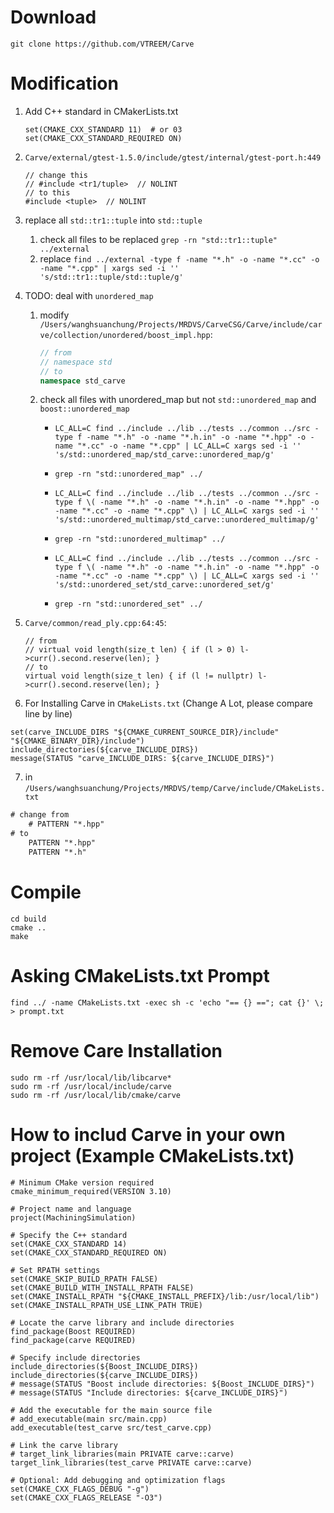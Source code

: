 # Download
```
git clone https://github.com/VTREEM/Carve
```

# Modification
1. Add C++ standard in CMakerLists.txt
    ```
    set(CMAKE_CXX_STANDARD 11)  # or 03
    set(CMAKE_CXX_STANDARD_REQUIRED ON)
    ```

2. `Carve/external/gtest-1.5.0/include/gtest/internal/gtest-port.h:449`
    ```
    // change this 
    // #include <tr1/tuple>  // NOLINT
    // to this
    #include <tuple>  // NOLINT
    ```

3. replace all `std::tr1::tuple` into `std::tuple`
    1. check all files to be replaced 
        `grep -rn "std::tr1::tuple" ../external`
    2.  replace
        `find ../external -type f -name "*.h" -o -name "*.cc" -o -name "*.cpp" | xargs sed -i '' 's/std::tr1::tuple/std::tuple/g'`

4. TODO: deal with `unordered_map`
    1. modify `/Users/wanghsuanchung/Projects/MRDVS/CarveCSG/Carve/include/carve/collection/unordered/boost_impl.hpp`:
        ```c++
        // from 
        // namespace std
        // to 
        namespace std_carve
        ```
    2. check all files with unordered_map but not `std::unordered_map` and `boost::unordered_map`
        - `LC_ALL=C find ../include ../lib ../tests ../common ../src -type f -name "*.h" -o -name "*.h.in" -o -name "*.hpp" -o -name "*.cc" -o -name "*.cpp" | LC_ALL=C xargs sed -i '' 's/std::unordered_map/std_carve::unordered_map/g'`
        - `grep -rn "std::unordered_map" ../`

        - `LC_ALL=C find ../include ../lib ../tests ../common ../src -type f \( -name "*.h" -o -name "*.h.in" -o -name "*.hpp" -o -name "*.cc" -o -name "*.cpp" \) | LC_ALL=C xargs sed -i '' 's/std::unordered_multimap/std_carve::unordered_multimap/g'`
        - `grep -rn "std::unordered_multimap" ../`

        - `LC_ALL=C find ../include ../lib ../tests ../common ../src -type f \( -name "*.h" -o -name "*.h.in" -o -name "*.hpp" -o -name "*.cc" -o -name "*.cpp" \) | LC_ALL=C xargs sed -i '' 's/std::unordered_set/std_carve::unordered_set/g'`
        - `grep -rn "std::unordered_set" ../`

5. `Carve/common/read_ply.cpp:64:45`:
    ```
    // from 
    // virtual void length(size_t len) { if (l > 0) l->curr().second.reserve(len); }
    // to 
    virtual void length(size_t len) { if (l != nullptr) l->curr().second.reserve(len); }
    ```

6. For Installing Carve in `CMakeLists.txt` (Change A Lot, please compare line by line)
```
set(carve_INCLUDE_DIRS "${CMAKE_CURRENT_SOURCE_DIR}/include" "${CMAKE_BINARY_DIR}/include")
include_directories(${carve_INCLUDE_DIRS})
message(STATUS "carve_INCLUDE_DIRS: ${carve_INCLUDE_DIRS}")
```

7. in `/Users/wanghsuanchung/Projects/MRDVS/temp/Carve/include/CMakeLists.txt`
```cmakelist.txt
# change from 
    # PATTERN "*.hpp"
# to
    PATTERN "*.hpp"    
    PATTERN "*.h"
```

# Compile
```
cd build
cmake ..
make
```


# Asking CMakeLists.txt Prompt
```
find ../ -name CMakeLists.txt -exec sh -c 'echo "== {} =="; cat {}' \; > prompt.txt
```

# Remove Care Installation
```
sudo rm -rf /usr/local/lib/libcarve*
sudo rm -rf /usr/local/include/carve
sudo rm -rf /usr/local/lib/cmake/carve
```


# How to includ Carve in your own project (Example CMakeLists.txt)
```
# Minimum CMake version required
cmake_minimum_required(VERSION 3.10)

# Project name and language
project(MachiningSimulation)

# Specify the C++ standard
set(CMAKE_CXX_STANDARD 14)
set(CMAKE_CXX_STANDARD_REQUIRED ON)

# Set RPATH settings
set(CMAKE_SKIP_BUILD_RPATH FALSE)
set(CMAKE_BUILD_WITH_INSTALL_RPATH FALSE)
set(CMAKE_INSTALL_RPATH "${CMAKE_INSTALL_PREFIX}/lib:/usr/local/lib")
set(CMAKE_INSTALL_RPATH_USE_LINK_PATH TRUE)

# Locate the carve library and include directories
find_package(Boost REQUIRED)
find_package(carve REQUIRED)

# Specify include directories
include_directories(${Boost_INCLUDE_DIRS})
include_directories(${carve_INCLUDE_DIRS})
# message(STATUS "Boost include directories: ${Boost_INCLUDE_DIRS}")
# message(STATUS "Include directories: ${carve_INCLUDE_DIRS}")

# Add the executable for the main source file
# add_executable(main src/main.cpp)
add_executable(test_carve src/test_carve.cpp)

# Link the carve library
# target_link_libraries(main PRIVATE carve::carve)
target_link_libraries(test_carve PRIVATE carve::carve)

# Optional: Add debugging and optimization flags
set(CMAKE_CXX_FLAGS_DEBUG "-g")
set(CMAKE_CXX_FLAGS_RELEASE "-O3")
```
